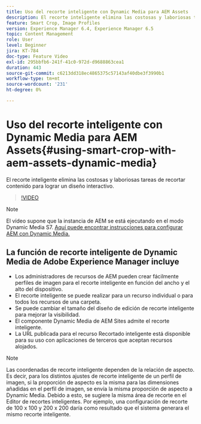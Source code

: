 ```yaml
---
title: Uso del recorte inteligente con Dynamic Media para AEM Assets
description: El recorte inteligente elimina las costosas y laboriosas tareas de recortar contenido para lograr un diseño interactivo.
feature: Smart Crop, Image Profiles
version: Experience Manager 6.4, Experience Manager 6.5
topic: Content Management
role: User
level: Beginner
jira: KT-784
doc-type: Feature Video
exl-id: 295bbfb6-241f-41c0-972d-d9688863cea1
duration: 443
source-git-commit: c6213dd318ec4865375c57143af40dbe3f3990b1
workflow-type: tm+mt
source-wordcount: '231'
ht-degree: 0%

---
```


# Uso del recorte inteligente con Dynamic Media para AEM Assets{#using-smart-crop-with-aem-assets-dynamic-media}

El recorte inteligente elimina las costosas y laboriosas tareas de recortar contenido para lograr un diseño interactivo.

>[!VIDEO](https://video.tv.adobe.com/v/21519?quality=12&learn=on)

>[!NOTE]
>
>El vídeo supone que la instancia de AEM se está ejecutando en el modo Dynamic Media S7. [Aquí puede encontrar instrucciones para configurar AEM con Dynamic Media.](https://helpx.adobe.com/es/experience-manager/6-3/assets/using/config-dynamic-fp-14410.html)

## La función de recorte inteligente de Dynamic Media de Adobe Experience Manager incluye

* Los administradores de recursos de AEM pueden crear fácilmente perfiles de imagen para el recorte inteligente en función del ancho y el alto del dispositivo.
* El recorte inteligente se puede realizar para un recurso individual o para todos los recursos de una carpeta.
* Se puede cambiar el tamaño del diseño de edición de recorte inteligente para mejorar la visibilidad.
* El componente Dynamic Media de AEM Sites admite el recorte inteligente.
* La URL publicada para el recurso Recortado inteligente está disponible para su uso con aplicaciones de terceros que aceptan recursos alojados.

>[!NOTE]
>
>Las coordenadas de recorte inteligente dependen de la relación de aspecto. Es decir, para los distintos ajustes de recorte inteligente de un perfil de imagen, si la proporción de aspecto es la misma para las dimensiones añadidas en el perfil de imagen, se envía la misma proporción de aspecto a Dynamic Media. Debido a esto, se sugiere la misma área de recorte en el Editor de recortes inteligentes. Por ejemplo, una configuración de recorte de 100 x 100 y 200 x 200 daría como resultado que el sistema generara el mismo recorte inteligente.
